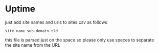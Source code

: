# Uptime

just add site names and urls to sites.csv as follows:

```
site_name sub.domain.tld
```

this file is parsed just on the space so please
only use spaces to separate the site name from the URL
